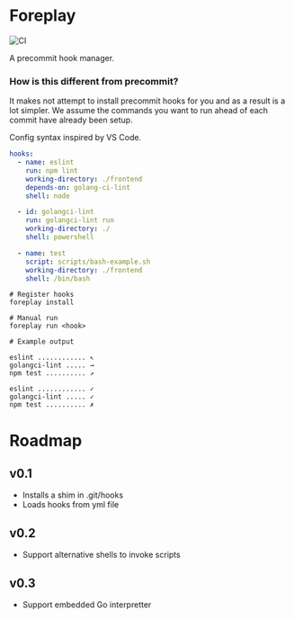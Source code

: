 # Foreplay

![CI](https://github.com/eberkund/foreplay/workflows/CI/badge.svg)

A precommit hook manager.

### How is this different from precommit?

It makes not attempt to install precommit hooks for you and as a result is a lot simpler. We assume the commands you want to run ahead of each commit have already been setup.

Config syntax inspired by VS Code.

```yaml
hooks:
  - name: eslint
    run: npm lint
    working-directory: ./frontend
    depends-on: golang-ci-lint
    shell: node

  - id: golangci-lint
    run: golangci-lint run
    working-directory: ./
    shell: powershell

  - name: test
    script: scripts/bash-example.sh
    working-directory: ./frontend
    shell: /bin/bash
```

```shell script
# Register hooks
foreplay install

# Manual run
foreplay run <hook>

# Example output

eslint ............ ↖
golangci-lint ..... →
npm test .......... ↗

eslint ............ ✓
golangci-lint ..... ✓
npm test .......... ✗
```

# Roadmap

## v0.1
- Installs a shim in .git/hooks
- Loads hooks from yml file

## v0.2
- Support alternative shells to invoke scripts

## v0.3
- Support embedded Go interpretter
